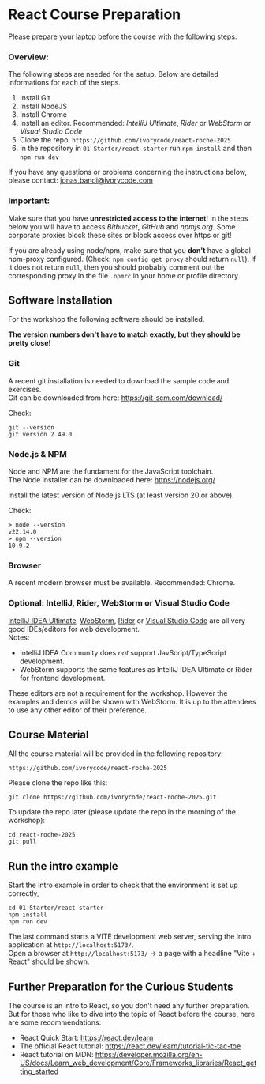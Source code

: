 # React Course Preparation
Please prepare your laptop before the course with the following steps.

### Overview:

The following steps are needed for the setup. Below are detailed informations for each of the steps.

1. Install Git
2. Install NodeJS
3. Install Chrome
4. Install an editor. Recommended: *IntelliJ Ultimate*, *Rider* or *WebStorm* or *Visual Studio Code*
5. Clone the repo: `https://github.com/ivorycode/react-roche-2025`
6. In the repository in `01-Starter/react-starter` run `npm install` and then `npm run dev`

If you have any questions or problems concerning the instructions below, please contact: jonas.bandi@ivorycode.com

### Important:

Make sure that you have **unrestricted access to the internet**! In the steps below you will have to access *Bitbucket*, *GitHub* and *npmjs.org*. Some corporate proxies block these sites or block access over https or git!

If you are already using node/npm, make sure that you __don't__ have a global npm-proxy configured. (Check: `npm config get proxy` should return `null`). If it does not return `null`, then you should probably comment out the corresponding proxy in the file `.npmrc` in your home or profile directory.




## Software Installation
For the workshop the following software should be installed.  

**The version numbers don't have to match exactly, but they should be pretty close!**



### Git

A recent git installation is needed to download the sample code and exercises.  
Git can be downloaded from here: <https://git-scm.com/download/>

Check:  

 ```
 git --version                                                             
 git version 2.49.0
 ```



### Node.js & NPM 
Node and NPM are the fundament for the JavaScript toolchain.  
The Node installer can be downloaded here: <https://nodejs.org/>

Install the latest version of Node.js LTS (at least version 20 or above).  

Check:

```
> node --version
v22.14.0
> npm --version
10.9.2
```


### Browser

A recent modern browser must be available. Recommended: Chrome.



### Optional:  IntelliJ, Rider, WebStorm or Visual Studio Code
[IntelliJ IDEA Ultimate](https://www.jetbrains.com/idea/),  [WebStorm](http://www.jetbrains.com/webstorm), [Rider](https://www.jetbrains.com/rider/) or [Visual Studio Code](https://code.visualstudio.com/) are all very good IDEs/editors for web development.  
Notes: 

- IntelliJ IDEA Community does *not* support JavScript/TypeScript development.
- WebStorm supports the same features as IntelliJ IDEA Ultimate or Rider for frontend development.

These editors are not a requirement for the workshop. However the examples and demos will be shown with WebStorm. It is up to the attendees to use any other editor of their preference. 



## Course Material

All the course material will be provided in the following repository:

	https://github.com/ivorycode/react-roche-2025

Please clone the repo like this:

	git clone https://github.com/ivorycode/react-roche-2025.git


To update the repo later (please update the repo in the morning of the workshop):

```
cd react-roche-2025
git pull
```



## Run the intro example

Start the intro example in order to check that the environment is set up correctly, 

```
cd 01-Starter/react-starter
npm install
npm run dev
```

The last command starts a VITE development web server, serving the intro application at `http://localhost:5173/`.  
Open a browser at `http://localhost:5173/` -> a page with a headline "Vite + React" should be shown.



## Further Preparation for the Curious Students

The course is an intro to React, so you don't need any further preparation.
But for those who like to dive into the topic of React before the course, here are some recommendations:

- React Quick Start: https://react.dev/learn
- The official React tutorial: https://react.dev/learn/tutorial-tic-tac-toe
- React tutorial on MDN:
  https://developer.mozilla.org/en-US/docs/Learn_web_development/Core/Frameworks_libraries/React_getting_started
